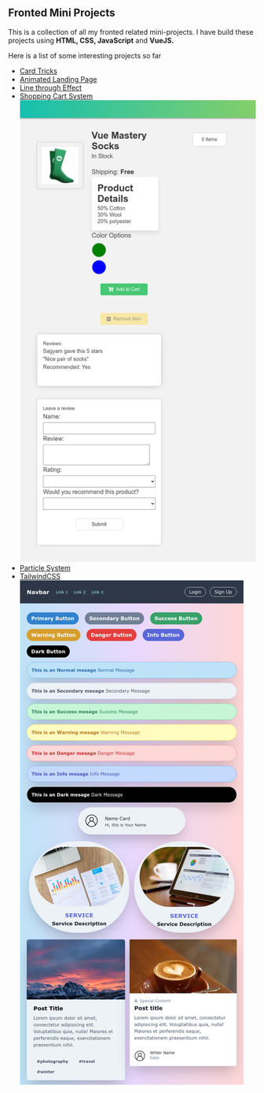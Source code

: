 ## Fronted Mini Projects
This is a collection of all my fronted related mini-projects. I have build these projects using **HTML, CSS, JavaScript**  and **VueJS.** 

Here is a list of some interesting projects so far  
 

 - [Card Tricks](https://sagyamthapa.me/Frontend-Mini-Projects/CSS-Mini-Projects/Card-Tricks/)
 - [Animated Landing Page](https://sagyamthapa.me/Frontend-Mini-Projects/animated-landing-page/)
 - [Line through Effect](https://sagyamthapa.me/Frontend-Mini-Projects/CSS-Mini-Projects/Line%20through%20Effect/)
 - [Shopping Cart System](https://sagyamthapa.me/Frontend-Mini-Projects/Vue-Shopping-Cart/)
 ![enter image description here](https://raw.githubusercontent.com/Sagyam/Frontend-Mini-Projects/master/assets/vue-shopping-cart.png)
 - [Particle System](https://sagyamthapa.me/Frontend-Mini-Projects/particle-system)
 - [TailwindCSS](https://sagyamthapa.me/Frontend-Mini-Projects/tailwindcss)
 ![enter image description here](https://raw.githubusercontent.com/Sagyam/Frontend-Mini-Projects/master/assets/twcss.png)
 
